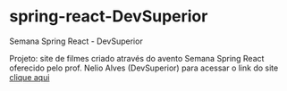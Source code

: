 # spring-react-DevSuperior
 Semana Spring React - DevSuperior

Projeto: site de filmes criado através do avento Semana Spring React oferecido pelo prof. Nelio Alves (DevSuperior)
para acessar o link do site <a href="https://thiagomendesdsmovie.netlify.app"> clique aqui </a>
